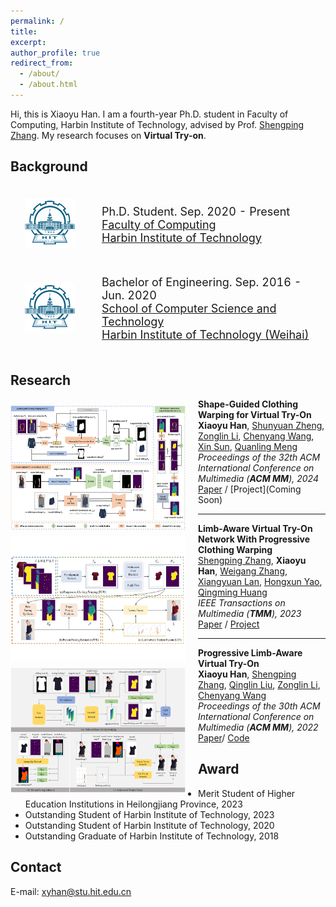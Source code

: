 ```yaml
---
permalink: /
title:
excerpt:
author_profile: true
redirect_from: 
  - /about/
  - /about.html
---
```


<!-- * B.S. in Communication Engineering, Hefei University of Technology, 2019
* M.S. in Computer Science and Technology, Harbin Institute of Technology, 2021
* Ph.D. in Computer Science and Technology, Harbin Institute of Technology, 2025 (expected) -->
Hi, this is Xiaoyu Han. I am a fourth-year Ph.D. student in Faculty of Computing, Harbin Institute of Technology, advised by Prof. [Shengping Zhang](https://homepage.hit.edu.cn/zhangshengping).
My research focuses on **Virtual Try-on**.


## Background

<div>
<table style="width:100%;border:none;border-spacing:0px;border-collapse:separate;margin-right:auto;margin-left:auto;font-size: large">
<tr>
<td style="padding:20px;width:25%;vertical-align:middle;border:none" align="center">
<img width="80" src="../images/hit.png"> 
</td>
<td style="padding:20px;width:75%;vertical-align:middle;border: none" align="left">
Ph.D. Student. Sep. 2020 - Present<br>
<a href="https://encs.hit.edu.cn">Faculty of Computing</a><br>
<a href="http://en.hit.edu.cn">Harbin Institute of Technology</a><br>
</td>
</tr>

<tr>
<td style="padding:20px;width:25%;vertical-align:middle;border:none" align="center">
<img width="80" src="../images/hit.png"> 
</td>
<td style="padding:20px;width:75%;vertical-align:middle;border:none" align="left">
Bachelor of Engineering. Sep. 2016 - Jun. 2020<br>
<a href="https://cst.hitwh.edu.cn/">School of Computer Science and Technology</a><br>
<a href="https://www.hitwh.edu.cn/">Harbin Institute of Technology (Weihai)</a><br>
</td>
</tr>
</table>    
</div>



## Research

<img align="left" width="280" height="200" src="../images/acmmm2024.png" style="padding-right:20px; padding-top:10px"/>

<b>Shape-Guided Clothing Warping for Virtual Try-On</b><br>
<b>Xiaoyu Han</b>, [Shunyuan Zheng](https://shunyuanzheng.github.io), [Zonglin Li](https://scholar.google.com.hk/citations?user=e3cfNyMAAAAJ&hl=zh-CN&oi=sra), [Chenyang Wang](https://openreview.net/profile?id=~Chenyang_Wang4), [Xin Sun](https://openreview.net/profile?id=~Xin_Sun17), [Quanling Meng](https://openreview.net/profile?id=~Quanling_Meng1)<br>
<i>Proceedings of the 32th ACM International Conference on Multimedia (<b>ACM MM</b>), 2024</i><br>
[<i class="fas fa-fw fa-file-pdf"></i>Paper](https://openreview.net/pdf?id=uzlrRAmhPj) /
[<i class="fab fa-fw fa-github fa-github"></i>Project](Coming Soon)<br>

---

<img align="left" width="280" height="200" src="../images/tmm2023.png" style="padding-right:20px; padding-top:10px"/>

<b>Limb-Aware Virtual Try-On Network With Progressive Clothing Warping</b><br>
[Shengping Zhang](http://homepage.hit.edu.cn/zhangshengping), <b>Xiaoyu Han</b>, [Weigang Zhang](https://homepage.hit.edu.cn/zhangweigang), [Xiangyuan Lan](https://scholar.google.com.hk/citations?user=c3iwWRcAAAAJ&hl), [Hongxun Yao](https://homepage.hit.edu.cn/yaohongxun), [Qingming Huang](https://people.ucas.ac.cn/~qmhuang)<br>
<i>IEEE Transactions on Multimedia (<b>TMM</b>), 2023</i><br>
[<i class="fas fa-fw fa-file-pdf"></i>Paper](https://ieeexplore.ieee.org/abstract/document/10152500/authors#authors) /
[<i class="fab fa-fw fa-github fa-github"></i>Project](https://github.com/aipixel/PL-VTONv2)<br>

---

<img align="left" width="280" height="200" src="../images/acmmm2022.png" style="padding-right:20px; padding-top:10px"/>

<b>Progressive Limb-Aware Virtual Try-On</b><br>
<b>Xiaoyu Han</b>, [Shengping Zhang](http://homepage.hit.edu.cn/zhangshengping), [Qinglin Liu](https://scholar.google.com/citations?user=hsu1cSIAAAAJ), [Zonglin Li](https://scholar.google.com.hk/citations?user=e3cfNyMAAAAJ&hl=zh-CN&oi=sra), [Chenyang Wang](https://openreview.net/profile?id=~Chenyang_Wang4)<br>
<i>Proceedings of the 30th ACM International Conference on Multimedia (<b>ACM MM</b>), 2022</i><br>
[<i class="fas fa-fw fa-file-pdf"></i>Paper](https://dl.acm.org/doi/abs/10.1145/3503161.3547999)/
[<i class="fab fa-fw fa-github fa-github"></i>Code](https://github.com/xyhanHIT/PL-VTON)<br>

## Award
+ Merit Student of Higher Education Institutions in Heilongjiang Province, 2023
+ Outstanding Student of Harbin Institute of Technology, 2023
+ Outstanding Student of Harbin Institute of Technology, 2020
+ Outstanding Graduate of Harbin Institute of Technology, 2018

## Contact
E-mail: xyhan@stu.hit.edu.cn